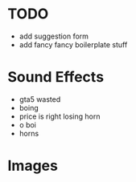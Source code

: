 # TODO
+ add suggestion form
+ add fancy fancy boilerplate stuff

# Sound Effects
+ gta5 wasted
+ boing
+ price is right losing horn
+ o boi
+ horns

# Images
